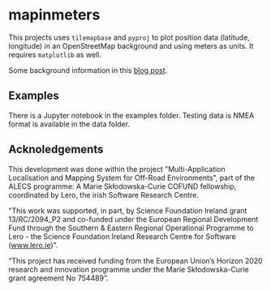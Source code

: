 # mapinmeters

This projects uses `tilemapbase` and `pyproj` to plot position data (latitude, longitude) in an OpenStreetMap background and using meters as units. It requires `matplotlib` as well.

Some background information in this [blog post](https://gustavovelascoh.wordpress.com/?p=782).

## Examples

There is a Jupyter notebook in the examples folder. Testing data is NMEA format is available in the data folder.


## Acknoledgements

This development was done within the project "Multi-Application Localisation and Mapping System for Off-Road Environments", part of the ALECS programme: A Marie Skłodowska-Curie COFUND fellowship, coordinated by Lero, the irish Software Research Centre.

"This work was supported, in part, by Science Foundation Ireland grant 13/RC/2094_P2 and co-funded under the European Regional Development Fund through the Southern & Eastern Regional Operational Programme  to Lero - the Science Foundation Ireland Research Centre  for Software (www.lero.ie)".

“This project has received funding from the European Union’s Horizon 2020 research and innovation programme under the Marie Skłodowska-Curie grant agreement No 754489”.
